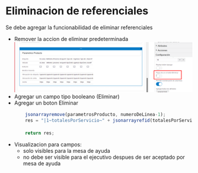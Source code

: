 # Eliminacion de referenciales

Se debe agregar la funcionabilidad de eliminar referenciales

-   Remover la accion de eliminar predeterminada
    ![Editar](Eliminar.png)
-   Agregar un campo tipo booleano (Eliminar)
-   Agregar un boton Eliminar
    ```javascript
        jsonarrayremove(parametrosProducto, numeroDeLinea-1);
        res = "|1~totalesPorServicio~" + jsonarrayrefid(totalesPorServicio) + "|";

        return res; 
    ```
-   Visualizacion para campos:
    * solo visibles para la mesa de ayuda 
    * no debe ser visible para el ejecutivo despues de ser aceptado por mesa de ayuda

